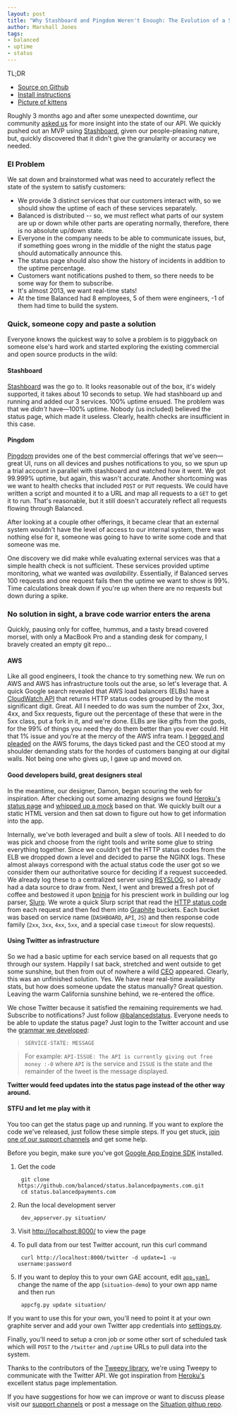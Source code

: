 ```yaml
---
layout: post
title: "Why Stashboard and Pingdom Weren't Enough: The Evolution of a Status Page"
author: Marshall Jones
tags:
- balanced
- uptime
- status
---
```


TL;DR
* [Source on Github](https://github.com/balanced/status.balancedpayments.com)
* [Install instructions](https://github.com/balanced/status.balancedpayments.com/blob/master/INSTALL)
* [Picture of kittens](http://x66.xanga.com/598b827a5233247895732/b32225086.gif)

Roughly 3 months ago and after some unexpected downtime, our community [asked us](https://github.com/balanced/balanced-api/issues/39) for more insight into the state of our API. We quickly pushed out an MVP using [Stashboard](http://www.stashboard.org/), given our people-pleasing nature, but, quickly discovered that it didn't give the granularity or accuracy we needed.

### El Problem

We sat down and brainstormed what was need to accurately reflect the state of the system to satisfy customers:

* We provide 3 distinct services that our customers interact with, so we should show the uptime of each of these services separately.
* Balanced is distributed -- so, we must reflect what parts of our system are up or down while other parts are operating normally, therefore, there is no absolute up/down state.
* Everyone in the company needs to be able to communicate issues, but, if something goes wrong in the middle of the night the status page should automatically announce this.
* The status page should also show the history of incidents in addition to the uptime percentage.
* Customers want notifications pushed to them, so there needs to be some way for them to subscribe.
* It's almost 2013, we want real-time stats!
* At the time Balanced had 8 employees, 5 of them were engineers, -1 of them had time to build the system.

### Quick, someone copy and paste a solution

Everyone knows the quickest way to solve a problem is to piggyback on someone else's hard work and started exploring the existing commercial and open source products in the wild:

#### Stashboard

  [Stashboard](http://www.stashboard.org/) was the go to. It looks reasonable out of the box, it's widely supported, it takes about 10 seconds to setup. We had stashboard up and running and added our 3 services. 100% uptime ensued. The problem was that we _didn't_ have—100% uptime. Nobody (us included) believed the status page, which made it useless. Clearly, health checks are insufficient in this case.

#### Pingdom

  [Pingdom](https://pingdom.com) provides one of the best commercial offerings that we've seen—great UI, runs on all devices and pushes notifications to you, so we spun up a trial account in parallel with stashboard and watched how it went. We got 99.999% uptime, but again, this wasn't accurate. Another shortcoming was we want to health checks that included `POST` or `PUT` requests. We could have written a script and mounted it to a URL and map all requests to a `GET` to get it to run. That's reasonable, but it still doesn't accurately reflect all requests flowing through Balanced.

After looking at a couple other offerings, it became clear that an external system wouldn't have the level of access to our internal system, there was nothing else for it, someone was going to have to write some code and that someone was me.

One discovery we did make while evaluating external services was that a simple health check is not sufficient. These services provided uptime monitoring, what we wanted was _availability_. Essentially, if Balanced serves 100 requests and one request fails then the uptime we want to show is 99%. Time calculations break down if you're up when there are no requests but down during a spike.

### No solution in sight, a brave code warrior enters the arena

Quickly, pausing only for coffee, hummus, and a tasty bread covered morsel, with only a MacBook Pro and a standing desk for company, I bravely created an empty git repo...

#### AWS

Like all good engineers, I took the chance to try something new. We run on AWS and AWS has infrastructure tools out the arse, so let's leverage that. A quick Google search revealed that AWS load balancers (ELBs) have a [CloudWatch API](http://docs.amazonwebservices.com/ElasticLoadBalancing/latest/DeveloperGuide/US_MonitoringLoadBalancerWithCW.html) that returns HTTP status codes grouped by the most significant digit. Great. All I needed to do was sum the number of 2xx, 3xx, 4xx, and 5xx requests, figure out the percentage of these that were in the 5xx class, put a fork in it, and we're done. ELBs are like gifts from the gods, for the 99% of things you need they do them better than you ever could. Hit that 1% issue and you're at the mercy of the AWS infra team. I [begged and pleaded](https://forums.aws.amazon.com/message.jspa?messageID=377157#377157) on the AWS forums, the days ticked past and the CEO stood at my shoulder demanding stats for the hordes of customers banging at our digital walls. Not being one who gives up, I gave up and moved on.

#### Good developers build, great designers steal

In the meantime, our designer, Damon, began scouring the web for inspiration. After checking out some amazing designs we found [Heroku's status page](https://status.heroku.com/) and [whipped up a mock](https://github.com/balanced/balanced-api/issues/12) based on that. We quickly built our a static HTML version and then sat down to figure out how to get information into the app.

Internally, we've both leveraged and built a slew of tools. All I needed to do was pick and choose from the right tools and write some glue to string everything together. Since we couldn't get the HTTP status codes from the ELB we dropped down a level and decided to parse the NGINX logs. These almost always correspond with the actual status code the user got so we consider them our authoritative source for deciding if a request succeeded. We already log these to a centralized server using [RSYSLOG](http://www.rsyslog.com/), so I already had a data source to draw from. Next, I went and brewed a fresh pot of coffee and bestowed it upon [bninja](https://github.com/bninja) for his prescient work in building our log parser, [Slurp](https://github.com/bninja/slurp). We wrote a quick Slurp script that read the [HTTP status code](http://www.w3.org/Protocols/rfc2616/rfc2616-sec10.html) from each request and then fed them into [Graphite](http://graphite.wikidot.com/) buckets. Each bucket was based on service name (`DASHBOARD`, `API`, `JS`) and then response code family (`2xx`, `3xx`, `4xx`, `5xx`, and a special case `timeout` for slow requests).

#### Using Twitter as infrastructure

So we had a basic uptime for each service based on all requests that go through our system. Happily I sat back, stretched and went outside to get some sunshine, but then from out of nowhere a wild [CEO](https://twitter.com/matin) appeared. Clearly, this was an unfinished solution. Yes. We have near real-time availability stats, but how does someone update the status manually? Great question. Leaving the warm California sunshine behind, we re-entered the office.

We chose Twitter because it satisfied the remaining requirements we had. Subscribe to notifications? Just follow [@balancedstatus](https://twitter.com/balancedstatus). Everyone needs to be able to update the status page? Just login to the Twitter account and use the [grammar we developed](https://github.com/balanced/status.balancedpayments.com/blob/master/README.md#message-display-behavior):
> `SERVICE-STATE: MESSAGE`

> For example: `API-ISSUE: The API is currently giving out free money :-0` where `API` is the service and `ISSUE` is the state and the remainder of the tweet is the message displayed.

**Twitter would feed updates into the status page instead of the other way around.**

#### STFU and let me play with it

You too can get the status page up and running. If you want to explore the code we've released, just follow these simple steps. If you get stuck, [join one of our support channels](https://www.balancedpayments.com/community) and get some help.

Before you begin, make sure you've got [Google App Engine SDK](https://developers.google.com/appengine/downloads) installed.

1. Get the code

        git clone https://github.com/balanced/status.balancedpayments.com.git
        cd status.balancedpayments.com

2. Run the local development server

        dev_appserver.py situation/

3. Visit [http://localhost:8000/](http://localhost:8000/) to view the page
4. To pull data from our test Twitter account, run this curl command

        curl http://localhost:8000/twitter -d update=1 -u username:password

5. If you want to deploy this to your own GAE account, edit [`app.yaml`](https://github.com/balanced/status.balancedpayments.com/blob/master/situation/app.yaml#L1), change the name of the app (`situation-demo`) to your own app name and then run

        appcfg.py update situation/

If you want to use this for your own, you'll need to point it at your own graphite server and add your own Twitter app credentials into [settings.py](https://github.com/balanced/status.balancedpayments.com/blob/master/situation/settings.py#L6).

Finally, you'll need to setup a cron job or some other sort of scheduled task which will `POST` to the `/twitter` and `/uptime` URLs to pull data into the system.

Thanks to the contributors of the [Tweepy library](https://github.com/tweepy/tweepy), we're using Tweepy to communicate with the Twitter API. We got inspiration from [Heroku's](https://status.heroku.com/) excellent status page implementation.

If you have suggestions for how we can improve or want to discuss please visit our [support channels](https://www.balancedpayments.com/community) or post a message on the [Situation githup repo](https://github.com/balanced/status.balancedpayments.com/issues).
